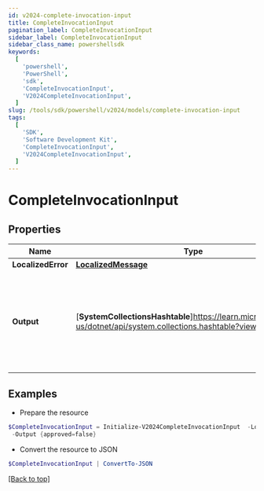 ```yaml
---
id: v2024-complete-invocation-input
title: CompleteInvocationInput
pagination_label: CompleteInvocationInput
sidebar_label: CompleteInvocationInput
sidebar_class_name: powershellsdk
keywords:
  [
    'powershell',
    'PowerShell',
    'sdk',
    'CompleteInvocationInput',
    'V2024CompleteInvocationInput',
  ]
slug: /tools/sdk/powershell/v2024/models/complete-invocation-input
tags:
  [
    'SDK',
    'Software Development Kit',
    'CompleteInvocationInput',
    'V2024CompleteInvocationInput',
  ]
---
```


# CompleteInvocationInput

## Properties

| Name | Type | Description | Notes |
| --- | --- | --- | --- |
| **LocalizedError** | [**LocalizedMessage**](localized-message) |  | [optional] |
| **Output** | [**SystemCollectionsHashtable**]https://learn.microsoft.com/en-us/dotnet/api/system.collections.hashtable?view=net-9.0 | Trigger output that completed the invocation. Its schema is defined in the trigger definition. | [optional] |

## Examples

- Prepare the resource

```powershell
$CompleteInvocationInput = Initialize-V2024CompleteInvocationInput  -LocalizedError null `
 -Output {approved=false}
```

- Convert the resource to JSON

```powershell
$CompleteInvocationInput | ConvertTo-JSON
```

[[Back to top]](#)
